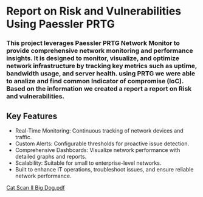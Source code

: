 # Report on Risk and Vulnerabilities Using Paessler PRTG
### This project leverages Paessler PRTG Network Monitor to provide comprehensive network monitoring and performance insights. It is designed to monitor, visualize, and optimize network infrastructure by tracking key metrics such as uptime, bandwidth usage, and server health. using PRTG we were able to analize and find common Indicator of compromise (IoC). Based on the information we created a report a report on Risk and vulnerabilities.  

## Key Features
- Real-Time Monitoring: Continuous tracking of network devices and traffic.
- Custom Alerts: Configurable thresholds for proactive issue detection.
- Comprehensive Dashboards: Visualize network performance with detailed graphs and reports.
- Scalability: Suitable for small to enterprise-level networks.
- Built to enhance IT operations, troubleshoot issues, and ensure reliable network performance.

[Cat Scan II Big Dog.pdf](https://github.com/user-attachments/files/18319763/Cat.Scan.II.Big.Dog.pdf)
